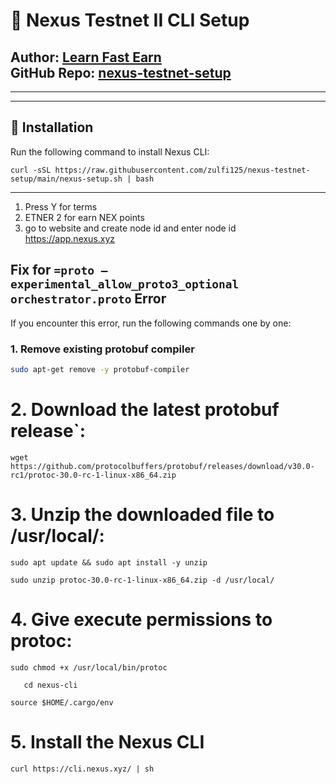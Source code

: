 # 🚀 Nexus Testnet II CLI Setup  
**Author:** [Learn Fast Earn](https://www.youtube.com/@LearnFastEarn2.0)  
**GitHub Repo:** [nexus-testnet-setup](https://github.com/zulfi125/nexus-testnet-setup)  
---
--------------------------------------------------------------------------------------------------------------------------

    
---

## 📜 Installation  
Run the following command to install Nexus CLI:  
```
curl -sSL https://raw.githubusercontent.com/zulfi125/nexus-testnet-setup/main/nexus-setup.sh | bash
```
--------------------------------------------------------------------------------------------------------------------------
1. Press Y for terms
2. ETNER 2 for earn NEX points
3. go to website and create node id and enter node id
   https://app.nexus.xyz

## Fix for `=proto — experimental_allow_proto3_optional orchestrator.proto` Error

If you encounter this error, run the following commands one by one:

### 1. Remove existing protobuf compiler
```bash
sudo apt-get remove -y protobuf-compiler
```


# 2. Download the latest protobuf release`:

```
wget https://github.com/protocolbuffers/protobuf/releases/download/v30.0-rc1/protoc-30.0-rc-1-linux-x86_64.zip

```

# 3. Unzip the downloaded file to /usr/local/:
```
sudo apt update && sudo apt install -y unzip
```
```
sudo unzip protoc-30.0-rc-1-linux-x86_64.zip -d /usr/local/
```

# 4. Give execute permissions to protoc:

```
sudo chmod +x /usr/local/bin/protoc
```
```
   cd nexus-cli
```
```
source $HOME/.cargo/env
```
# 5. Install the Nexus CLI


```
curl https://cli.nexus.xyz/ | sh
```









